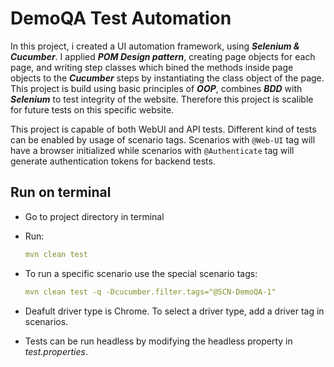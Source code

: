 # DemoQA Test Automation
In this project, i created a UI automation framework, using _**Selenium & Cucumber**_. I applied _**POM Design pattern**_, creating page objects for each page, and writing step classes which bined the methods inside page objects to the _**Cucumber**_ steps by instantiating the class object of the page. This project is build using basic principles of _**OOP**_, combines _**BDD**_ with _**Selenium**_ to test integrity of the website. Therefore this project is scalible for future tests on this specific website. 

This project is capable of both WebUI and API tests. Different kind of tests can be enabled by usage of scenario tags. Scenarios with `@Web-UI` tag will have a browser initialized while scenarios with `@Authenticate` tag will generate authentication tokens for backend tests.

## Run on terminal

- Go to project directory in terminal

- Run:
    ```yml
    mvn clean test
    ```

- To run a specific scenario use the special scenario tags:
    ```yml
    mvn clean test -q -Dcucumber.filter.tags="@SCN-DemoQA-1"
    ```
- Deafult driver type is Chrome. To select a driver type, add a driver tag in scenarios.

- Tests can be run headless by modifying the headless property in _test.properties_.
